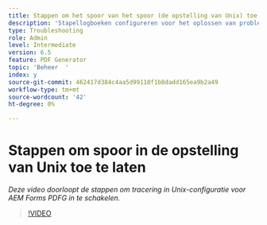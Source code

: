 ```yaml
---
title: Stappen om het spoor van het spoor (de opstelling van Unix) toe te laten
description: 'Stapellogboeken configureren voor het oplossen van problemen met de PDF Generator '
type: Troubleshooting
role: Admin
level: Intermediate
version: 6.5
feature: PDF Generator
topic: 'Beheer  '
index: y
source-git-commit: 462417d384c4aa5d99110f1b8dadd165ea9b2a49
workflow-type: tm+mt
source-wordcount: '42'
ht-degree: 0%

---
```



# Stappen om spoor in de opstelling van Unix toe te laten

*Deze video doorloopt de stappen om tracering in Unix-configuratie voor AEM Forms PDFG in te schakelen.*

>[!VIDEO](https://video.tv.adobe.com/v/335525?quality=9&learn=on)
